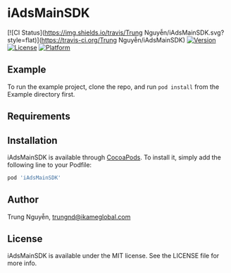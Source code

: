 # iAdsMainSDK

[![CI Status](https://img.shields.io/travis/Trung Nguyễn/iAdsMainSDK.svg?style=flat)](https://travis-ci.org/Trung Nguyễn/iAdsMainSDK)
[![Version](https://img.shields.io/cocoapods/v/iAdsMainSDK.svg?style=flat)](https://cocoapods.org/pods/iAdsMainSDK)
[![License](https://img.shields.io/cocoapods/l/iAdsMainSDK.svg?style=flat)](https://cocoapods.org/pods/iAdsMainSDK)
[![Platform](https://img.shields.io/cocoapods/p/iAdsMainSDK.svg?style=flat)](https://cocoapods.org/pods/iAdsMainSDK)

## Example

To run the example project, clone the repo, and run `pod install` from the Example directory first.

## Requirements

## Installation

iAdsMainSDK is available through [CocoaPods](https://cocoapods.org). To install
it, simply add the following line to your Podfile:

```ruby
pod 'iAdsMainSDK'
```

## Author

Trung Nguyễn, trungnd@ikameglobal.com

## License

iAdsMainSDK is available under the MIT license. See the LICENSE file for more info.
